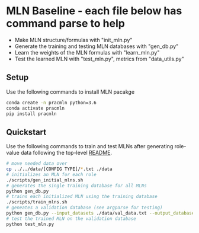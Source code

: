 # MLN Baseline - each file below has command parse to help
* Make MLN structure/formulas with "init_mln.py"
* Generate the training and testing MLN databases with "gen_db.py"
* Learn the weights of the MLN formulas with "learn_mln.py"
* Test the learned MLN with "test_mln.py", metrics from "data_utils.py"

## Setup
Use the following commands to install MLN pacakge
```bash
conda create -n pracmln python=3.6
conda activate pracmln
pip install pracmln
```

## Quickstart
Use the following commands to train and test MLNs after generating role-value data following the top-level [README](https://github.com/wliu88/multimodal_interactive_perception/blob/master/README.md).
```bash
# move needed data over
cp ../../data/[CONFIG TYPE]/*.txt ./data
# initializes an MLN for each role
./scripts/gen_initial_mlns.sh
# generates the single training database for all MLNs
python gen_db.py
# trains each initialized MLN using the training database
./scripts/train_mlns.sh
# geneates a validation database (see argparse for testing)  
python gen_db.py --input_datasets ./data/val_data.txt --output_database ./data/valid.db
# test the trained MLN on the validation database
python test_mln.py
```

